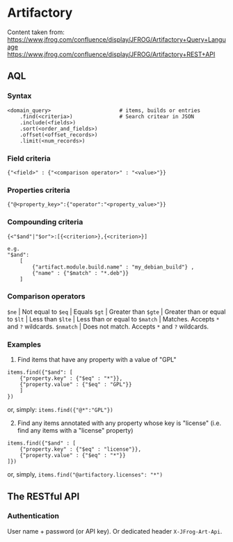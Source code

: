 # Artifactory

Content taken from:
https://www.jfrog.com/confluence/display/JFROG/Artifactory+Query+Language
https://www.jfrog.com/confluence/display/JFROG/Artifactory+REST+API


AQL
---

### Syntax

```aql
<domain_query>                      # items, builds or entries
    .find(<criteria>)               # Search critear in JSON
    .include(<fields>)
    .sort(<order_and_fields>)
    .offset(<offset_records>)
    .limit(<num_records>)
```

### Field criteria
```
{"<field>" : {"<comparison operator>" : "<value>"}}
```

### Properties criteria
```
{"@<property_key>":{"operator":"<property_value>"}}
```

### Compounding criteria
```
{<"$and"|"$or">:[{<criterion>},{<criterion>}]

e.g.
"$and":
    [
        {"artifact.module.build.name" : "my_debian_build"} ,
        {"name" : {"$match" : "*.deb"}}
    ]
```

### Comparison operators

`$ne`     | Not equal to
`$eq`     | Equals
`$gt`     | Greater than
`$gte`    | Greater than or equal to
`$lt`     | Less than
`$lte`    | Less than or equal to
`$match`  | Matches. Accepts `*` and `?` wildcards.
`$nmatch` | Does not match. Accepts `*` and `?` wildcards.


### Examples
1. Find items that have any property with a value of "GPL"
```
items.find({"$and": [
    {"property.key" : {"$eq" : "*"}},
    {"property.value" : {"$eq" : "GPL"}}
    ]
})
```
or, simply:
`items.find({"@*":"GPL"})`

2. Find any items annotated with any property whose key is "license" (i.e. find
   any items with a "license" property)
```
items.find({"$and" : [
    {"property.key" : {"$eq" : "license"}},
    {"property.value" : {"$eq" : "*"}}
]})
```
or, simply,
`items.find("@artifactory.licenses": "*")`


The RESTful API
---------------

### Authentication

User name + password (or API key). Or dedicated header `X-JFrog-Art-Api`.

